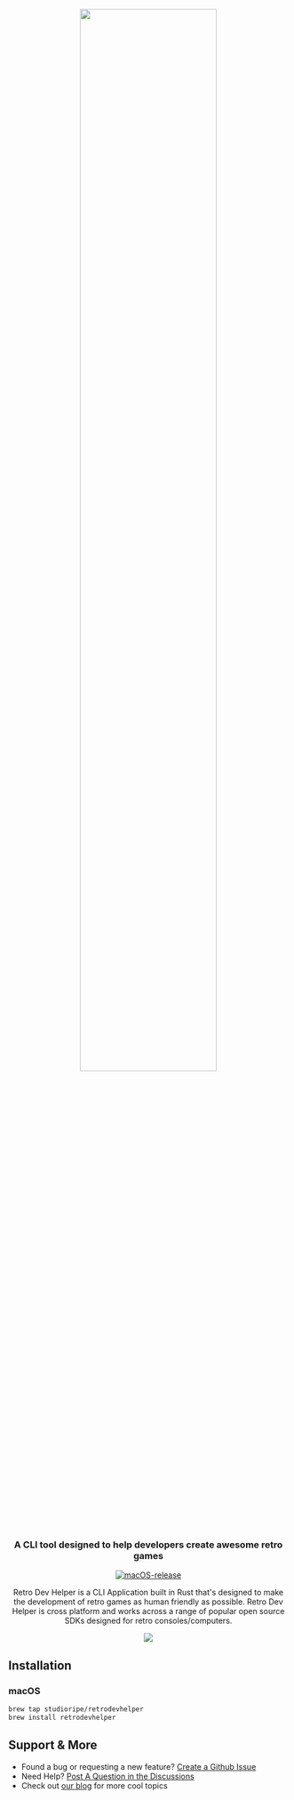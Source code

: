 <p align="center">
  <img align="center" src='https://github.com/studioripe/retrodevhelper/assets/1779737/0185a3bb-034b-4499-83e4-73cd9de31247' width='70%'>
</p>

<h3 align="center">
  A CLI tool designed to help developers create awesome retro games
</h3>

<div align="center">

[![macOS-release](https://github.com/studioripe/retrodevhelper/actions/workflows/macOS-release.yml/badge.svg)](https://github.com/studioripe/retrodevhelper/actions/workflows/macOS-release.yml)

</div>

<p align="center">Retro Dev Helper is a CLI Application built in Rust that's designed to make the development of retro games as human friendly as possible. Retro Dev Helper is cross platform and works across a range of popular open source SDKs designed for retro consoles/computers.<p>
  
  
<p align="center">
  <img align="center" src='https://github.com/studioripe/retrodevhelper/assets/1779737/bdc4ce72-5046-4762-b7f2-220106a2b6d1'>
</p>  


## Installation
### macOS
```sh
brew tap studioripe/retrodevhelper
brew install retrodevhelper
```

## Support & More
- Found a bug or requesting a new feature? [Create a Github Issue](https://github.com/studioripe/retrodevhelper/issues/new)
- Need Help? [Post A Question in the Discussions](https://github.com/studioripe/retrodevhelper/discussions)
- Check out [our blog](https://studioripe.com/blog/) for more cool topics
